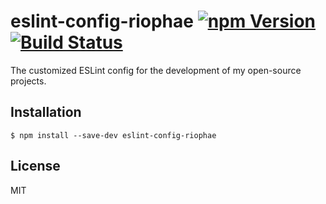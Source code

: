 # eslint-config-riophae [![npm Version](https://badge.fury.io/js/eslint-config-riophae.svg)](http://badge.fury.io/js/eslint-config-riophae) [![Build Status](https://travis-ci.org/riophae/eslint-config-riophae.svg?branch=master)](https://travis-ci.org/riophae/eslint-config-riophae)

The customized ESLint config for the development of my open-source projects.

## Installation

```
$ npm install --save-dev eslint-config-riophae
```

## License

MIT
